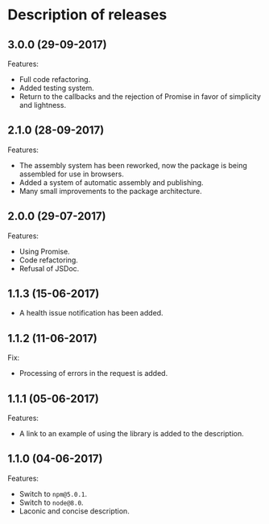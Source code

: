 # Description of releases
## 3.0.0 (29-09-2017)
Features:
- Full code refactoring.
- Added testing system.
- Return to the callbacks and the rejection of Promise in favor of simplicity and lightness.

## 2.1.0 (28-09-2017)
Features:
 - The assembly system has been reworked, now the package is being assembled for use in browsers.
 - Added a system of automatic assembly and publishing.
 - Many small improvements to the package architecture.

## 2.0.0 (29-07-2017)
Features:
 - Using Promise.
 - Code refactoring.
 - Refusal of JSDoc.

## 1.1.3 (15-06-2017)
- A health issue notification has been added.

## 1.1.2 (11-06-2017)
Fix:
 - Processing of errors in the request is added.

## 1.1.1 (05-06-2017)
Features:
 - A link to an example of using the library is added to the description.

## 1.1.0 (04-06-2017)
Features:
 - Switch to `npm@5.0.1`.
 - Switch to `node@8.0`.
 - Laconic and concise description.
